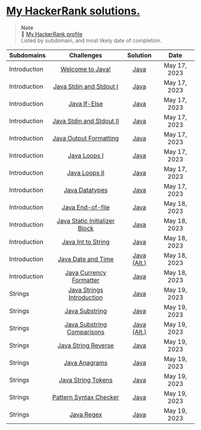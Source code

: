 #  [My HackerRank solutions.](https://www.hackerrank.com/dashboard)

> **Note** <br>
> 🔗 [My HackerRank profile](https://www.hackerrank.com/aillos) <br>
> Listed by subdomain, and most likely date of completion.

| Subdomains | Challenges | Solution | Date
| :---- | :----: | :----: | :----: |
| Introduction | [Welcome to Java!](https://www.hackerrank.com/challenges/welcome-to-java) | [Java](https://github.com/aillos/hackerrank/blob/master/src/WelcomeToJava.java) | May 17, 2023
| Introduction | [Java Stdin and Stdout I](https://www.hackerrank.com/challenges/java-stdin-and-stdout-1) | [Java](https://github.com/aillos/hackerrank/blob/master/src/JavaStdinAndStdoutI.java) | May 17, 2023
| Introduction | [Java If-Else](https://www.hackerrank.com/challenges/java-if-else) | [Java](https://github.com/aillos/hackerrank/blob/master/src/JavaIfElse.java) | May 17, 2023
| Introduction | [Java Stdin and Stdout II](https://www.hackerrank.com/challenges/java-stdin-stdout) | [Java](https://github.com/aillos/hackerrank/blob/master/src/JavaStdinAndStdoutII.java) | May 17, 2023
| Introduction | [Java Output Formatting](https://www.hackerrank.com/challenges/java-output-formatting) | [Java](https://github.com/aillos/hackerrank/blob/master/src/JavaOutputFormatting.java) | May 17, 2023
| Introduction | [Java Loops I](https://www.hackerrank.com/challenges/java-loops-i) | [Java](https://github.com/aillos/hackerrank/blob/master/src/JavaLoopsI.java) | May 17, 2023
| Introduction | [Java Loops II](https://www.hackerrank.com/challenges/java-loops) | [Java](https://github.com/aillos/hackerrank/blob/master/src/JavaLoopsII.java) | May 17, 2023
| Introduction | [Java Datatypes](https://www.hackerrank.com/challenges/java-datatypes)| [Java](https://github.com/aillos/hackerrank/blob/master/src/JavaDatatypes.java) | May 17, 2023
| Introduction | [Java End-of-file](https://www.hackerrank.com/challenges/java-end-of-file) | [Java](https://github.com/aillos/hackerrank/blob/master/src/JavaEndOfFile.java) | May 18, 2023
| Introduction | [Java Static Initializer Block](https://www.hackerrank.com/challenges/java-static-initializer-block) | [Java](https://github.com/aillos/hackerrank/blob/master/src/JavaStaticInitializerBlock.java) | May 18, 2023
| Introduction | [Java Int to String](https://www.hackerrank.com/challenges/java-int-to-string) | [Java](https://github.com/aillos/hackerrank/blob/master/src/JavaIntToString.java) | May 18, 2023
| Introduction | [Java Date and Time](https://www.hackerrank.com/challenges/java-date-and-time) | [Java](https://github.com/aillos/hackerrank/blob/master/src/JavaDateAndTime.java) [(Alt.)](https://github.com/aillos/hackerrank/blob/master/src/JavaDateAndTimeII.java) | May 18, 2023
| Introduction | [Java Currency Formatter](https://www.hackerrank.com/challenges/java-currency-formatter) | [Java](https://github.com/aillos/hackerrank/blob/master/src/JavaCurrencyFormater.java) | May 18, 2023
| Strings | [Java Strings Introduction](https://www.hackerrank.com/challenges/java-strings-introduction/problem) | [Java](https://github.com/aillos/hackerrank/blob/master/src/JavaStringsIntroduction.java) | May 19, 2023
| Strings | [Java Substring](https://www.hackerrank.com/challenges/java-substring/problem) | [Java](https://github.com/aillos/hackerrank/blob/master/src/JavaSubstring.java) | May 19, 2023
| Strings | [Java Substring Comparisons](https://www.hackerrank.com/challenges/java-string-compare/problem) | [Java](https://github.com/aillos/hackerrank/blob/master/src/JavaSubstringComparisons.java) [(Alt.)](https://github.com/aillos/hackerrank/blob/master/src/JavaSubstringComparisonsII.java) | May 19, 2023
| Strings | [Java String Reverse](https://www.hackerrank.com/challenges/java-string-reverse/problem) | [Java](https://github.com/aillos/hackerrank/blob/master/src/JavaStringReverse.java) | May 19, 2023
| Strings | [Java Anagrams](https://www.hackerrank.com/challenges/java-anagrams/problem) | [Java](https://github.com/aillos/hackerrank/blob/master/src/JavaAnagrams.java) | May 19, 2023
| Strings | [Java String Tokens](https://www.hackerrank.com/challenges/java-string-tokens/problem) | [Java](https://github.com/aillos/hackerrank/blob/master/src/JavaStringTokens.java) | May 19, 2023
| Strings | [Pattern Syntax Checker](https://www.hackerrank.com/challenges/pattern-syntax-checker/problem) | [Java](https://github.com/aillos/hackerrank/blob/master/src/PatternSyntaxChecker.java) | May 19, 2023
| Strings | [Java Regex](https://www.hackerrank.com/challenges/java-regex/problem) | [Java](https://github.com/aillos/hackerrank/blob/master/src/JavaRegex.java) | May 19, 2023
